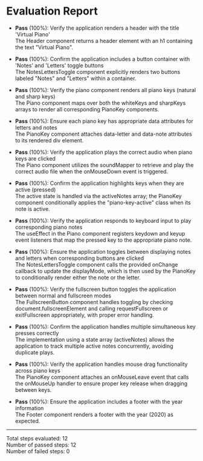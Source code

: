 # Evaluation Report

- **Pass** (100%): Verify the application renders a header with the title 'Virtual Piano'  
  The Header component returns a header element with an h1 containing the text "Virtual Piano".

- **Pass** (100%): Confirm the application includes a button container with 'Notes' and 'Letters' toggle buttons  
  The NotesLettersToggle component explicitly renders two buttons labeled "Notes" and "Letters" within a container.

- **Pass** (100%): Verify the piano component renders all piano keys (natural and sharp keys)  
  The Piano component maps over both the whiteKeys and sharpKeys arrays to render all corresponding PianoKey components.

- **Pass** (100%): Ensure each piano key has appropriate data attributes for letters and notes  
  The PianoKey component attaches data-letter and data-note attributes to its rendered div element.

- **Pass** (100%): Verify the application plays the correct audio when piano keys are clicked  
  The Piano component utilizes the soundMapper to retrieve and play the correct audio file when the onMouseDown event is triggered.

- **Pass** (100%): Confirm the application highlights keys when they are active (pressed)  
  The active state is handled via the activeNotes array; the PianoKey component conditionally applies the "piano-key-active" class when its note is active.

- **Pass** (100%): Verify the application responds to keyboard input to play corresponding piano notes  
  The useEffect in the Piano component registers keydown and keyup event listeners that map the pressed key to the appropriate piano note.

- **Pass** (100%): Ensure the application toggles between displaying notes and letters when corresponding buttons are clicked  
  The NotesLettersToggle component calls the provided onChange callback to update the displayMode, which is then used by the PianoKey to conditionally render either the note or the letter.

- **Pass** (100%): Verify the fullscreen button toggles the application between normal and fullscreen modes  
  The FullscreenButton component handles toggling by checking document.fullscreenElement and calling requestFullscreen or exitFullscreen appropriately, with proper error handling.

- **Pass** (100%): Confirm the application handles multiple simultaneous key presses correctly  
  The implementation using a state array (activeNotes) allows the application to track multiple active notes concurrently, avoiding duplicate plays.

- **Pass** (100%): Verify the application handles mouse drag functionality across piano keys  
  The PianoKey component attaches an onMouseLeave event that calls the onMouseUp handler to ensure proper key release when dragging between keys.

- **Pass** (100%): Ensure the application includes a footer with the year information  
  The Footer component renders a footer with the year (2020) as expected.

---

Total steps evaluated: 12  
Number of passed steps: 12  
Number of failed steps: 0